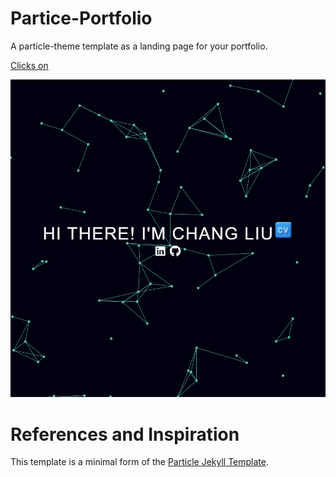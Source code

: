 # Partice-Portfolio

A particle-theme template as a landing page for your portfolio.

[Clicks on](https://chesterchangliu.github.io/)

<img src="demo.png"/>

# References and Inspiration

This template is a minimal form of the [Particle Jekyll Template](https://github.com/nrandecker/particle).
